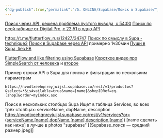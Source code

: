 ```yaml
---
{"dg-publish":true,"permalink":"/5. ONLINE/Supabase/Поиск в Supabase/","created":"2024-10-22T17:09:28.078-03:00","updated":"2024-10-22T17:09:57.337-03:00"}
---
```



[Поиск через API, решена проблема пустого вывода, с 54:00](https://www.youtube.com/watch?v=QikTDU4DDAU)
[Поиск по всей таблице от Digital Pro, c 22:51 в одно API](https://www.youtube.com/watch?v=gb7aKhDuZ4w)

https://t.me/flutterflow_rus/12427/34747
[Поиск по смыслу в Supa - technique3](https://www.youtube.com/watch?v=-l3iRV1WlEM)
[Поиск в Supabase через API](https://www.youtube.com/watch?v=1n4UGyNDAis) примерно 1ч30мин
[Пуши в Supa, без FB](https://www.youtube.com/watch?v=jfkE4_frL_c)

[FlutterFlow and like filtering using Supabase](https://medium.com/@thomas.mcneill_82427/flutterflow-and-filtering-queries-using-supabase-cfc35936ac3f)
[Короткое видео про SimpleSearch от человека](https://www.loom.com/share/fcbe0ef5c01e488f95b49b52bf9d1700) и [второе](https://www.loom.com/share/c80819672668420495bf3f531fc4a8ae)

Пример строки API в Supa для поиска и фильтрации по нескольким параметрам
```
https://nvodtxeehqnreyjuijsl.supabase.co/rest/v1/productos?&select=*&isAvailable=true&name=[name]&shopIDRef=eq.[shop]&order=myIndex.asc
```

Поиск в нескольких столбцах Supa
Ищет в таблица Services, во всех трёх столбцах: serviceName, dopName, description 
https://nvodtxeehqnreyjuijsl.supabase.co/rest/v1/services?or=(serviceName.[name],dopName.[name],description.[name])
[name сделать как ниже]
а лучше в photos "supabase"
[[Supabase_поиск — средний размер.jpeg]]